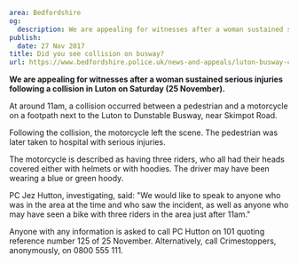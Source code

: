 ```yaml
area: Bedfordshire
og:
  description: We are appealing for witnesses after a woman sustained serious injuries following a collision in Luton on Saturday (25 November).
publish:
  date: 27 Nov 2017
title: Did you see collision on busway?
url: https://www.bedfordshire.police.uk/news-and-appeals/luton-busway-collision-appeal
```

**We are appealing for witnesses after a woman sustained serious injuries following a collision in Luton on Saturday (25 November).**

At around 11am, a collision occurred between a pedestrian and a motorcycle on a footpath next to the Luton to Dunstable Busway, near Skimpot Road.

Following the collision, the motorcycle left the scene. The pedestrian was later taken to hospital with serious injuries.

The motorcycle is described as having three riders, who all had their heads covered either with helmets or with hoodies. The driver may have been wearing a blue or green hoody.

PC Jez Hutton, investigating, said: "We would like to speak to anyone who was in the area at the time and who saw the incident, as well as anyone who may have seen a bike with three riders in the area just after 11am."

Anyone with any information is asked to call PC Hutton on 101 quoting reference number 125 of 25 November. Alternatively, call Crimestoppers, anonymously, on 0800 555 111.
